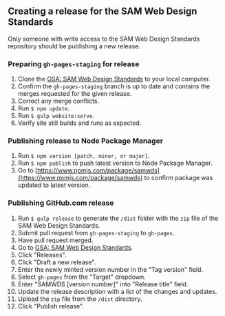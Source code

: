 ## Creating a release for the SAM Web Design Standards

Only someone with write access to the SAM Web Design Standards repository should be publishing a new release.

### Preparing `gh-pages-staging` for release

1. Clone the [GSA: SAM Web Design Standards](https://github.com/GSA/sam-web-design-standards) to your local computer.
2. Confirm the `gh-pages-staging` branch is up to date and contains the merges requested for the given release.
3. Correct any merge conflicts.
4. Run `$ npm update`.
5. Run `$ gulp website:serve`.
6. Verify site still builds and runs as expected.

### Publishing release to Node Package Manager

1. Run `$ npm version [patch, minor, or major]`.
2. Run `$ npm publish` to push latest version to Node Package Manager.
3. Go to [https://www.npmjs.com/package/samwds](https://www.npmjs.com/package/samwds) to confirm package was updated to latest version.

### Publishing GitHub.com release 

1. Run `$ gulp release` to generate the `/dist` folder with the `zip` file of the SAM Web Design Standards.
3. Submit pull request from `gh-pages-staging` to `gh-pages`.
4. Have pull request merged.
5. Go to [GSA: SAM Web Design Standards](https://github.com/GSA/sam-web-design-standards).
3. Click "Releases".
4. Click "Draft a new release".
5. Enter the newly minted version number in the "Tag version" field.
6. Select `gh-pages` from the "Target" dropdown.
7. Enter "SAMWDS [version number]" into "Release title" field.
8. Update the release description with a list of the changes and updates.
9. Upload the `zip` file from the `/dist` directory.
10. Click "Publish release".

